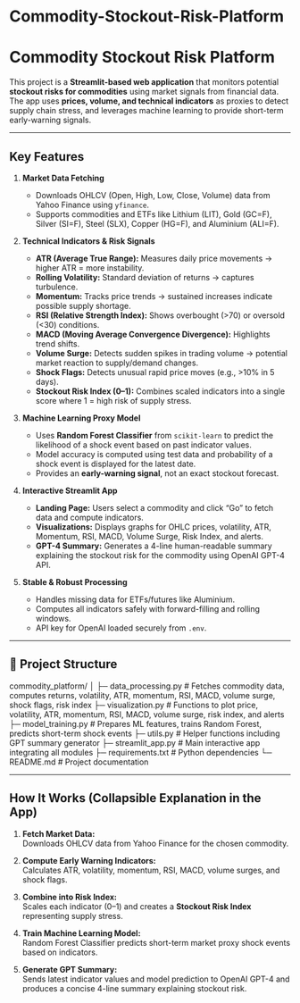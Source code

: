 # Commodity-Stockout-Risk-Platform
# Commodity Stockout Risk Platform

This project is a **Streamlit-based web application** that monitors potential **stockout risks for commodities** using market signals from financial data. The app uses **prices, volume, and technical indicators** as proxies to detect supply chain stress, and leverages machine learning to provide short-term early-warning signals.

---

##  Key Features

1. **Market Data Fetching**  
   - Downloads OHLCV (Open, High, Low, Close, Volume) data from Yahoo Finance using `yfinance`.  
   - Supports commodities and ETFs like Lithium (LIT), Gold (GC=F), Silver (SI=F), Steel (SLX), Copper (HG=F), and Aluminium (ALI=F).  

2. **Technical Indicators & Risk Signals**  
   - **ATR (Average True Range):** Measures daily price movements → higher ATR = more instability.  
   - **Rolling Volatility:** Standard deviation of returns → captures turbulence.  
   - **Momentum:** Tracks price trends → sustained increases indicate possible supply shortage.  
   - **RSI (Relative Strength Index):** Shows overbought (>70) or oversold (<30) conditions.  
   - **MACD (Moving Average Convergence Divergence):** Highlights trend shifts.  
   - **Volume Surge:** Detects sudden spikes in trading volume → potential market reaction to supply/demand changes.  
   - **Shock Flags:** Detects unusual rapid price moves (e.g., >10% in 5 days).  
   - **Stockout Risk Index (0–1):** Combines scaled indicators into a single score where 1 = high risk of supply stress.

3. **Machine Learning Proxy Model**  
   - Uses **Random Forest Classifier** from `scikit-learn` to predict the likelihood of a shock event based on past indicator values.  
   - Model accuracy is computed using test data and probability of a shock event is displayed for the latest date.  
   - Provides an **early-warning signal**, not an exact stockout forecast.

4. **Interactive Streamlit App**  
   - **Landing Page:** Users select a commodity and click “Go” to fetch data and compute indicators.  
   - **Visualizations:** Displays graphs for OHLC prices, volatility, ATR, Momentum, RSI, MACD, Volume Surge, Risk Index, and alerts.  
   - **GPT-4 Summary:** Generates a 4-line human-readable summary explaining the stockout risk for the commodity using OpenAI GPT-4 API.

5. **Stable & Robust Processing**  
   - Handles missing data for ETFs/futures like Aluminium.  
   - Computes all indicators safely with forward-filling and rolling windows.  
   - API key for OpenAI loaded securely from `.env`.

---

## 🔹 Project Structure
commodity_platform/
│
├─ data_processing.py # Fetches commodity data, computes returns, volatility, ATR, momentum, RSI, MACD, volume surge, shock flags, risk index
├─ visualization.py # Functions to plot price, volatility, ATR, momentum, RSI, MACD, volume surge, risk index, and alerts
├─ model_training.py # Prepares ML features, trains Random Forest, predicts short-term shock events
├─ utils.py # Helper functions including GPT summary generator
├─ streamlit_app.py # Main interactive app integrating all modules
├─ requirements.txt # Python dependencies
└─ README.md # Project documentation

---

##  How It Works (Collapsible Explanation in the App)

1. **Fetch Market Data:**  
   Downloads OHLCV data from Yahoo Finance for the chosen commodity.

2. **Compute Early Warning Indicators:**  
   Calculates ATR, volatility, momentum, RSI, MACD, volume surges, and shock flags.

3. **Combine into Risk Index:**  
   Scales each indicator (0–1) and creates a **Stockout Risk Index** representing supply stress.

4. **Train Machine Learning Model:**  
   Random Forest Classifier predicts short-term market proxy shock events based on indicators.  

5. **Generate GPT Summary:**  
   Sends latest indicator values and model prediction to OpenAI GPT-4 and produces a concise 4-line summary explaining stockout risk.
